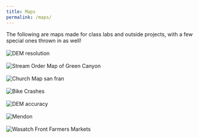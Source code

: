 ```yaml
---
title: Maps
permalink: /maps/
---
```

The following are maps made for class labs and outside projects, with a few special ones thrown in as well!
<br><br>
![DEM resolution](https://afielder02.github.io/GISPortfolio/assets/maps/SpottedOwlMap.jpg)
<br><br>
![Stream Order Map of Green Canyon](https://afielder02.github.io/GISPortfolio/assets/maps/Lab6HD.jpg)
<br><br>
![Church Map san fran](https://afielder02.github.io/GISPortfolio/assets/maps/Layout.jpg)
<br><br>
![Bike Crashes](https://afielder02.github.io/GISPortfolio/assets/maps/Layout3.png)
<br><br>
![DEM accuracy](https://afielder02.github.io/GISPortfolio/assets/maps/Layout3HD.jpg)
<br><br>
![Mendon](https://afielder02.github.io/GISPortfolio/assets/maps/Layout_2017.png)
<br><br>
![Wasatch Front Farmers Markets](https://afielder02.github.io/GISPortfolio/assets/maps/WasatchFrontUtah.jpg)

